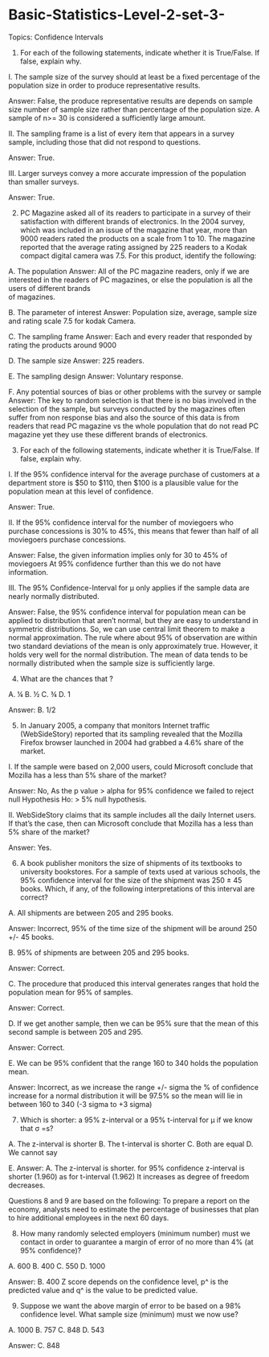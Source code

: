 # Basic-Statistics-Level-2-set-3-
Topics: Confidence Intervals

1.	For each of the following statements, indicate whether it is True/False. If false, explain why.

I.	The sample size of the survey should at least be a fixed percentage of the population size in order to produce representative results.

Answer:  False, the produce representative results are depends on sample size number of sample size rather than percentage of the population
         size. A sample of n>= 30 is considered a sufficiently large amount.


II.	The sampling frame is a list of every item that appears in a survey sample, including those that did not respond to questions.
 
Answer: True.

III.	Larger surveys convey a more accurate impression of the population than smaller surveys.

Answer: True.


2.	PC Magazine asked all of its readers to participate in a survey of their satisfaction with different brands of electronics. In the 2004 survey, which was included in an issue of the magazine that year, more than 9000 readers rated the products on a scale from 1 to 10. The magazine reported that the average rating assigned by 225 readers to a Kodak compact digital camera was 7.5. For this product, identify the following:

A.	The population
Answer:
       All of the PC magazine readers, only if we are interested in the readers of PC  magazines, or else the population is all the users of different brands  
       of magazines.

B.	The parameter of interest
Answer:
       Population size, average, sample size and rating scale 7.5 for kodak Camera.
             
C.	The sampling frame
Answer:
       Each and every reader that responded by rating the products around 9000

D.	The sample size
Answer:
      225 readers.

E.	The sampling design
Answer:
      Voluntary response.

F.	Any potential sources of bias or other problems with the survey or sample
Answer:
      The key to random selection is that there is no bias involved in the selection of the sample, but surveys conducted by the magazines often suffer 
      from non response bias and also the source of this data is from readers that read PC magazine vs the whole population that do not read 
      PC magazine yet they use these different brands of electronics.

             

3.	For each of the following statements, indicate whether it is True/False. If false, explain why.

I.	If the 95% confidence interval for the average purchase of customers at a department store is $50 to $110, then $100 is a plausible value for the population mean at this level of confidence.

Answer: True.

II.	If the 95% confidence interval for the number of moviegoers who purchase concessions is 30% to 45%, this means that fewer than half of all moviegoers purchase concessions.

Answer: False, the given information implies only for 30 to 45% of moviegoers
                At 95% confidence further than this we do not have information. 

III.	The 95% Confidence-Interval for μ only applies if the sample data are nearly normally distributed.

Answer: False, the 95% confidence interval for population mean can be applied to distribution that aren’t normal, but they are easy to understand
        in symmetric distributions. So, we can use central limit theorem to make a normal approximation. The rule where about 95% of 
        observation are within two standard deviations of the mean is only approximately true. However, it holds very well for the normal distribution. 
        The mean of data tends to be normally distributed when the sample size is sufficiently large.
             


4.	What are the chances that  ?

A.	¼ 
B.	½ 
C.	¾ 
D.	1

Answer: B. 1/2


5.	In January 2005, a company that monitors Internet traffic (WebSideStory) reported that its sampling revealed that the Mozilla Firefox browser launched in 2004 had grabbed a 4.6% share of the market.

I.	If the sample were based on 2,000 users, could Microsoft conclude that Mozilla has a less than 5% share of the market?

Answer: No, As the p value > alpha for 95% confidence we failed to reject null Hypothesis Ho: > 5% null hypothesis.

II.	WebSideStory claims that its sample includes all the daily Internet users. If that’s the case, then can Microsoft conclude that Mozilla has a less 
    than 5% share of the market?

Answer:  Yes.


6.	A book publisher monitors the size of shipments of its textbooks to university bookstores. For a sample of texts used at various schools, the 95% confidence interval for the size of the shipment was 250 ± 45 books. Which, if any, of the following interpretations of this interval are correct?

A.	All shipments are between 205 and 295 books.

Answer: Incorrect, 95% of the time size of the shipment will be around 250 +/- 45 books.

B.	95% of shipments are between 205 and 295 books.

Answer: Correct.

C.	The procedure that produced this interval generates ranges that hold the population mean for 95% of samples.

Answer: Correct.

D.	If we get another sample, then we can be 95% sure that the mean of this second sample is between 205 and 295.

Answer: Correct.

E.	We can be 95% confident that the range 160 to 340 holds the population mean.

Answer: Incorrect, as we increase the range +/- sigma the % of confidence increase for a normal distribution it will be 97.5% so the mean will lie
        in between 160 to 340 (-3 sigma to +3 sigma)



7.	Which is shorter: a 95% z-interval or a 95% t-interval for μ if we know that σ =s?

A.	The z-interval is shorter
B.	The t-interval is shorter
C.	Both are equal
D.	We cannot say

E.	Answer: A. The z-interval is shorter.
            for 95% confidence z-interval is shorter (1.960) as for t-interval (1.962)  It increases as degree of freedom decreases.


Questions 8 and 9 are based on the following: To prepare a report on the economy, analysts need to estimate the percentage of businesses that plan to hire 
additional employees in the next 60 days.

8.	How many randomly selected employers (minimum number) must we contact in order to guarantee a margin of error of no more than 4% (at 95% confidence)?

A.	600
B.	400
C.	550
D.	1000

Answer:  B. 400
         Z score depends on the confidence level, p^ is the predicted value and q^ is the value to be predicted value.
                 

9.	Suppose we want the above margin of error to be based on a 98% confidence level. What sample size (minimum) must we now use?

A.	1000
B.	757
C.	848
D.	543

Answer: C. 848
